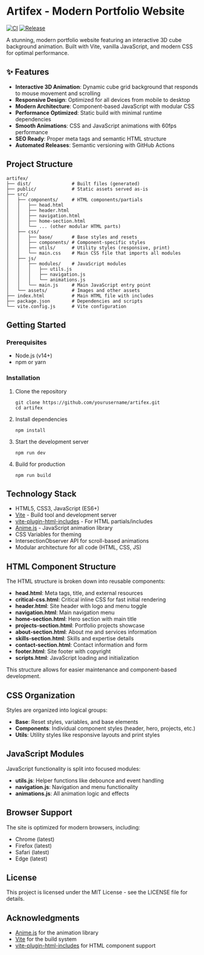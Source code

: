 # Artifex - Modern Portfolio Website

[![CI](https://github.com/peritissimus/artifex/actions/workflows/ci.yml/badge.svg)](https://github.com/peritissimus/artifex/actions/workflows/ci.yml)
[![Release](https://github.com/peritissimus/artifex/actions/workflows/release.yml/badge.svg)](https://github.com/peritissimus/artifex/actions/workflows/release.yml)

A stunning, modern portfolio website featuring an interactive 3D cube background animation. Built with Vite, vanilla JavaScript, and modern CSS for optimal performance.

## ✨ Features

- **Interactive 3D Animation**: Dynamic cube grid background that responds to mouse movement and scrolling
- **Responsive Design**: Optimized for all devices from mobile to desktop
- **Modern Architecture**: Component-based JavaScript with modular CSS
- **Performance Optimized**: Static build with minimal runtime dependencies
- **Smooth Animations**: CSS and JavaScript animations with 60fps performance
- **SEO Ready**: Proper meta tags and semantic HTML structure
- **Automated Releases**: Semantic versioning with GitHub Actions

## Project Structure

```
artifex/
├── dist/               # Built files (generated)
├── public/             # Static assets served as-is
├── src/
│   ├── components/     # HTML components/partials
│   │   ├── head.html
│   │   ├── header.html
│   │   ├── navigation.html
│   │   ├── home-section.html
│   │   └── ... (other modular HTML parts)
│   ├── css/
│   │   ├── base/       # Base styles and resets
│   │   ├── components/ # Component-specific styles
│   │   ├── utils/      # Utility styles (responsive, print)
│   │   └── main.css    # Main CSS file that imports all modules
│   ├── js/
│   │   ├── modules/    # JavaScript modules
│   │   │   ├── utils.js
│   │   │   ├── navigation.js
│   │   │   └── animations.js
│   │   └── main.js     # Main JavaScript entry point
│   └── assets/         # Images and other assets
├── index.html          # Main HTML file with includes
├── package.json        # Dependencies and scripts
└── vite.config.js      # Vite configuration
```

## Getting Started

### Prerequisites

- Node.js (v14+)
- npm or yarn

### Installation

1. Clone the repository

   ```
   git clone https://github.com/yourusername/artifex.git
   cd artifex
   ```

2. Install dependencies

   ```
   npm install
   ```

3. Start the development server

   ```
   npm run dev
   ```

4. Build for production
   ```
   npm run build
   ```

## Technology Stack

- HTML5, CSS3, JavaScript (ES6+)
- [Vite](https://vitejs.dev/) - Build tool and development server
- [vite-plugin-html-includes](https://github.com/UstymUkhman/vite-plugin-html-includes) - For HTML partials/includes
- [Anime.js](https://animejs.com/) - JavaScript animation library
- CSS Variables for theming
- IntersectionObserver API for scroll-based animations
- Modular architecture for all code (HTML, CSS, JS)

## HTML Component Structure

The HTML structure is broken down into reusable components:

- **head.html**: Meta tags, title, and external resources
- **critical-css.html**: Critical inline CSS for fast initial rendering
- **header.html**: Site header with logo and menu toggle
- **navigation.html**: Main navigation menu
- **home-section.html**: Hero section with main title
- **projects-section.html**: Portfolio projects showcase
- **about-section.html**: About me and services information
- **skills-section.html**: Skills and expertise details
- **contact-section.html**: Contact information and form
- **footer.html**: Site footer with copyright
- **scripts.html**: JavaScript loading and initialization

This structure allows for easier maintenance and component-based development.

## CSS Organization

Styles are organized into logical groups:

- **Base**: Reset styles, variables, and base elements
- **Components**: Individual component styles (header, hero, projects, etc.)
- **Utils**: Utility styles like responsive layouts and print styles

## JavaScript Modules

JavaScript functionality is split into focused modules:

- **utils.js**: Helper functions like debounce and event handling
- **navigation.js**: Navigation and menu functionality
- **animations.js**: All animation logic and effects

## Browser Support

The site is optimized for modern browsers, including:

- Chrome (latest)
- Firefox (latest)
- Safari (latest)
- Edge (latest)

## License

This project is licensed under the MIT License - see the LICENSE file for details.

## Acknowledgments

- [Anime.js](https://animejs.com/) for the animation library
- [Vite](https://vitejs.dev/) for the build system
- [vite-plugin-html-includes](https://github.com/UstymUkhman/vite-plugin-html-includes) for HTML component support
